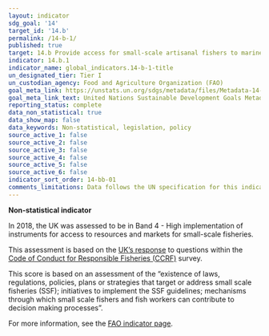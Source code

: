 ```yaml
---
layout: indicator
sdg_goal: '14'
target_id: '14.b'
permalink: /14-b-1/
published: true
target: 14.b Provide access for small-scale artisanal fishers to marine resources and markets
indicator: 14.b.1
indicator_name: global_indicators.14-b-1-title
un_designated_tier: Tier I
un_custodian_agency: Food and Agriculture Organization (FAO)
goal_meta_link: https://unstats.un.org/sdgs/metadata/files/Metadata-14-0b-01.pdf
goal_meta_link_text: United Nations Sustainable Development Goals Metadata (PDF 4.0 MB)
reporting_status: complete
data_non_statistical: true
data_show_map: false
data_keywords: Non-statistical, legislation, policy
source_active_1: false
source_active_2: false
source_active_3: false
source_active_4: false
source_active_5: false
source_active_6: false
indicator_sort_order: 14-bb-01
comments_limitations: Data follows the UN specification for this indicator. 
---
```

**Non-statistical indicator**               

In 2018, the UK was assessed to be in Band 4 - High implementation of instruments for access to resources and markets for small-scale fisheries.

This assessment is based on the [UK’s response](https://www.seafish.org/media/1685298/seafish_version_-_uk_fao_ccrf_aquaculture_questionnaire_2017_-_final.pdf) to questions within the [Code of Conduct for Responsible Fisheries (CCRF)](http://www.fao.org/3/a-v9878e.pdf) survey.

This score is based on an assessment of the “existence of laws, regulations, policies, plans or strategies that target or address small scale fisheries (SSF); initiatives to implement the SSF guidelines; mechanisms through which small scale fishers and fish workers can contribute to decision making processes”.

For more information, see the [FAO indicator page](http://www.fao.org/sustainable-development-goals/indicators/14b1/en/).<br><br>
